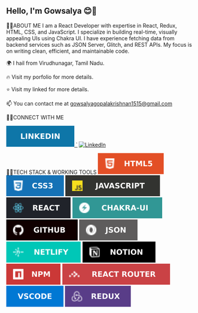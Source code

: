 ## Hello, I'm Gowsalya  😊👋

<!--
**Gowsalya-Gopalakrishnan/gowsalya-gopalakrishnan** is a ✨ _special_ ✨ repository because its `README.md` (this file) appears on your GitHub profile.

Here are some ideas to get you started:

- 🔭 I’m currently working on ...
- 🌱 I’m currently learning ...
- 👯 I’m looking to collaborate on ...
- 🤔 I’m looking for help with ...
- 💬 Ask me about ...
- 📫 How to reach me: ...
- 😄 Pronouns: ...
- ⚡ Fun fact: ...
-->
👨‍💻ABOUT ME
I am a React Developer with expertise in React, Redux, HTML, CSS, and JavaScript. I specialize in building real-time, visually appealing UIs using Chakra UI. I have experience fetching data from backend services such as JSON Server, Glitch, and REST APIs. My focus is on writing clean, efficient, and maintainable code.

🌍 I hail from Virudhunagar, Tamil Nadu.

🔥 Visit my porfolio for more details.

⭐ Visit my linked for more details.

📫 You can contact me at gowsalyagopalakrishnan1515@gmail.com

👨‍💻CONNECT WITH ME

 <a href="https://www.linkedin.com/in/gowsalya-gopalakrishnan-547a6a34a/" target="_blank">
  <img src="./assets/likedlngithub.svg" alt="LinkedIn" />
`</a>
<a href="" target="_blank">
  <img src="" alt="LinkedIn" />
</a>

 


👨‍💻TECH STACK & WORKING TOOLS
![src](./assets/htmlgithub.svg)
![src](./assets/cssgithub.svg)
![src](./assets/javascriptgithub.svg)
![src](./assets/reactgithub.svg)
![src](./assets/chakrauigithub.svg)
![src](./assets/githubgithub.svg)
![src](./assets/jsongithub.svg)
![src](./assets/netlifygithub.svg)
![src](./assets/notiongithub.svg)
![src](./assets/npmgithub.svg)
![src](./assets/reactroutergithub.svg)
![src](./assets/vscodegithub.svg)
![src](./assets/reduxgithub.svg)


